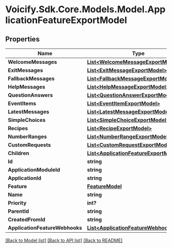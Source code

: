 # Voicify.Sdk.Core.Models.Model.ApplicationFeatureExportModel
## Properties

Name | Type | Description | Notes
------------ | ------------- | ------------- | -------------
**WelcomeMessages** | [**List&lt;WelcomeMessageExportModel&gt;**](WelcomeMessageExportModel.md) |  | [optional] 
**ExitMessages** | [**List&lt;ExitMessageExportModel&gt;**](ExitMessageExportModel.md) |  | [optional] 
**FallbackMessages** | [**List&lt;FallbackMessageExportModel&gt;**](FallbackMessageExportModel.md) |  | [optional] 
**HelpMessages** | [**List&lt;HelpMessageExportModel&gt;**](HelpMessageExportModel.md) |  | [optional] 
**QuestionAnswers** | [**List&lt;QuestionAnswerExportModel&gt;**](QuestionAnswerExportModel.md) |  | [optional] 
**EventItems** | [**List&lt;EventItemExportModel&gt;**](EventItemExportModel.md) |  | [optional] 
**LatestMessages** | [**List&lt;LatestMessageExportModel&gt;**](LatestMessageExportModel.md) |  | [optional] 
**SimpleChoices** | [**List&lt;SimpleChoiceExportModel&gt;**](SimpleChoiceExportModel.md) |  | [optional] 
**Recipes** | [**List&lt;RecipeExportModel&gt;**](RecipeExportModel.md) |  | [optional] 
**NumberRanges** | [**List&lt;NumberRangeExportModel&gt;**](NumberRangeExportModel.md) |  | [optional] 
**CustomRequests** | [**List&lt;CustomRequestExportModel&gt;**](CustomRequestExportModel.md) |  | [optional] 
**Children** | [**List&lt;ApplicationFeatureExportModel&gt;**](ApplicationFeatureExportModel.md) |  | [optional] 
**Id** | **string** |  | [optional] 
**ApplicationModuleId** | **string** |  | [optional] 
**ApplicationId** | **string** |  | [optional] 
**Feature** | [**FeatureModel**](FeatureModel.md) |  | [optional] 
**Name** | **string** |  | [optional] 
**Priority** | **int?** |  | [optional] 
**ParentId** | **string** |  | [optional] 
**CreatedFromId** | **string** |  | [optional] 
**ApplicationFeatureWebhooks** | [**List&lt;ApplicationFeatureWebhookModel&gt;**](ApplicationFeatureWebhookModel.md) |  | [optional] 

[[Back to Model list]](../README.md#documentation-for-models) [[Back to API list]](../README.md#documentation-for-api-endpoints) [[Back to README]](../README.md)

